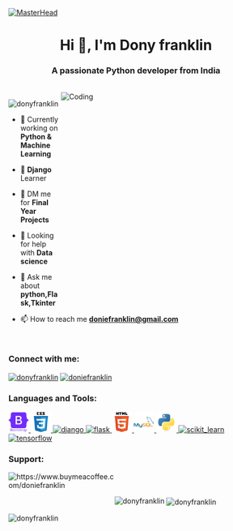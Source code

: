 [![MasterHead](https://media0.giphy.com/headers/GitHub/w8ZJLtJbmuph.gif)](https://donyfranklin.io)

<h1 align="center">Hi 👋, I'm Dony franklin</h1>
<h3 align="center">A passionate Python developer from India</h3>
<br>
<img align="right" alt="Coding" width="400" height="400" src="https://i.pinimg.com/originals/f1/e7/34/f1e734f9cade86fe737a9aa404ad5677.gif">

<p align="left"> <img src="https://komarev.com/ghpvc/?username=donyfranklin&label=Profile%20views&color=0e75b6&style=flat" alt="donyfranklin" /> </p>


- 🔭 Currently working on **Python & Machine Learning**

- 🌱 **Django** Learner
  
- 🔭 DM me for **Final Year Projects**
  
- 🤝 Looking for help with **Data science**

- 💬 Ask me about **python,Flask,Tkinter**

- 📫 How to reach me **doniefranklin@gmail.com**



<br>
<h3 align="left">Connect with me:</h3>
<p align="left">
<a href="https://linkedin.com/in/donyfranklin" target="blank"><img align="center" src="https://raw.githubusercontent.com/rahuldkjain/github-profile-readme-generator/master/src/images/icons/Social/linked-in-alt.svg" alt="donyfranklin" height="30" width="40" /></a>
<a href="https://instagram.com/doniefranklin" target="blank"><img align="center" src="https://raw.githubusercontent.com/rahuldkjain/github-profile-readme-generator/master/src/images/icons/Social/instagram.svg" alt="doniefranklin" height="30" width="40" /></a>
</p>

<h3 align="left">Languages and Tools:</h3>
<p align="left"> <a href="https://getbootstrap.com" target="_blank" rel="noreferrer"> <img src="https://raw.githubusercontent.com/devicons/devicon/master/icons/bootstrap/bootstrap-plain-wordmark.svg" alt="bootstrap" width="40" height="40"/> </a> <a href="https://www.w3schools.com/css/" target="_blank" rel="noreferrer"> <img src="https://raw.githubusercontent.com/devicons/devicon/master/icons/css3/css3-original-wordmark.svg" alt="css3" width="40" height="40"/> </a> <a href="https://www.djangoproject.com/" target="_blank" rel="noreferrer"> <img src="https://cdn.worldvectorlogo.com/logos/django.svg" alt="django" width="40" height="40"/> </a> <a href="https://flask.palletsprojects.com/" target="_blank" rel="noreferrer"> <img src="https://www.vectorlogo.zone/logos/pocoo_flask/pocoo_flask-icon.svg" alt="flask" width="40" height="40"/> </a> <a href="https://www.w3.org/html/" target="_blank" rel="noreferrer"> <img src="https://raw.githubusercontent.com/devicons/devicon/master/icons/html5/html5-original-wordmark.svg" alt="html5" width="40" height="40"/> </a> <a href="https://www.mysql.com/" target="_blank" rel="noreferrer"> <img src="https://raw.githubusercontent.com/devicons/devicon/master/icons/mysql/mysql-original-wordmark.svg" alt="mysql" width="40" height="40"/> </a> <a href="https://www.python.org" target="_blank" rel="noreferrer"> <img src="https://raw.githubusercontent.com/devicons/devicon/master/icons/python/python-original.svg" alt="python" width="40" height="40"/> </a> <a href="https://scikit-learn.org/" target="_blank" rel="noreferrer"> <img src="https://upload.wikimedia.org/wikipedia/commons/0/05/Scikit_learn_logo_small.svg" alt="scikit_learn" width="40" height="40"/> </a> <a href="https://www.tensorflow.org" target="_blank" rel="noreferrer"> <img src="https://www.vectorlogo.zone/logos/tensorflow/tensorflow-icon.svg" alt="tensorflow" width="40" height="40"/> </a> </p>

<h3 align="left">Support:</h3>
<p><a href="https://www.buymeacoffee.com/https://www.buymeacoffee.com/doniefranklin"> <img align="left" src="https://cdn.buymeacoffee.com/buttons/v2/default-yellow.png" height="50" width="210" alt="https://www.buymeacoffee.com/doniefranklin" /></a></p><br><br>

<p><img align="left" src="https://github-readme-stats.vercel.app/api/top-langs?username=donyfranklin&show_icons=true&locale=en&layout=compact" alt="donyfranklin" /></p>

<p>&nbsp;<img align="center" src="https://github-readme-stats.vercel.app/api?username=donyfranklin&show_icons=true&locale=en" alt="donyfranklin" /></p>

<p><img align="center" src="https://github-readme-streak-stats.herokuapp.com/?user=donyfranklin&" alt="donyfranklin" /></p>
